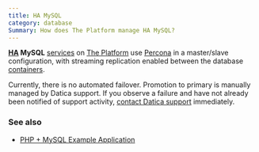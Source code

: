 ```yaml
---
title: HA MySQL
category: database
Summary: How does The Platform manage HA MySQL?
---
```


**[HA](/compliant-cloud/articles/ha-application) MySQL** [services](/compliant-cloud/articles/concepts/services) on [The Platform](https://datica.com/compliant-cloud) use [Percona](https://www.percona.com/) in a master/slave configuration, with streaming replication enabled between the database [containers](/compliant-cloud/articles/concepts/containers).

Currently, there is no automated failover. Promotion to primary is manually managed by Datica support. If you observe a failure and have not already been notified of support activity, [contact Datica support](/compliant-cloud/articles/contact) immediately.

### See also

* [PHP + MySQL Example Application](/compliant-cloud/articles/guides/php-mysql)
